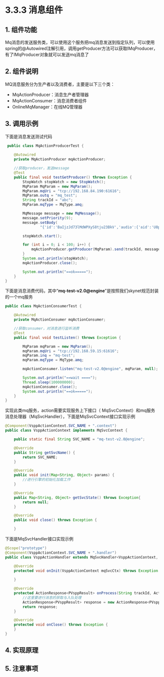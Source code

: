 # 3.3.3 消息组件

## 1. 组件功能

 Mq消息的发送服务类，可以使用这个服务把mq消息发送到指定队列，可以使用spring的@Autowired注解引用，调用getProducer方法可以获取IMqProducer，有了IMqProducer对象就可以发送mq消息了

## 2. 组件说明

MQ消息服务分为生产者以及消费者，主要是以下三个类：

* MqActionProducer：消息生产者管理器
* MqActionConsumer：消息消费者组件
* OnlineMqManager：在线MQ管理器

## 3. 调用示例

 下面是消息发送测试代码

```java
 public class MqActionProducerTest {
 
    @Autowired
	private MqActionProducer mqActionProducer;

	//获取producer，发送message
	@Test
	public final void testGetProducer() throws Exception {
		StopWatch stopWatch = new StopWatch();
		MqParam MqParam = new MqParam();
		MqParam.mqUri = "tcp://192.168.84.190:61616";
		MqParam.outq = "mq_test";
		String trackId = "abc";
		MqParam.mqType = MqType.amq;

		MqMessage message = new MqMessage();
		message.setPriority(9);
		message.setBody(
				"{'id':'BaIjzJd73lMdWPXyS8tju23BkV','audio':{'aid':'U8pCY52ejHIIpY4uAqig0LpNdO','bits':16,'chnl':1,'encoding':1,'offset':0,'rate':8000,'spkn':1,'uri':'http://192.168.84.190:46029/U8pCY52ejHIIpY4uAqig0LpNdO_wav.bin'},'resId':0,'type':2,'tags':{}}");

		stopWatch.start();

		for (int i = 0; i < 100; i++) {
			mqActionProducer.getProducer(MqParam).send(trackId, message);
		}
		System.out.println(stopWatch);
		mqActionProducer.close();

		System.out.println("==ok=====");
	}
}
```

下面是消息消费代码，其中“**mq-test-v2.0@engine**”是按照我们skynet规范封装的一个mq服务

```java
public class MqActionConsumerTest {

	@Autowired
	private MqActionConsumer mqActionConsumer;

	//获取consumer，对消息进行监听消费
	@Test
	public final void testListen() throws Exception {

		MqParam mqParam = new MqParam();
		mqParam.mqUri = "tcp://192.168.59.15:61616";
		mqParam.inq = "mq-test";
		mqParam.mqType = MqType.amq;

		mqActionConsumer.listen("mq-test-v2.0@engine", mqParam, null);

		System.out.println("==wait ====");
		Thread.sleep(100000000);
		mqActionConsumer.close();
		System.out.println("==ok=====");
	}
}

```

实现此类mq服务，action需要实现服务上下接口（ MqSvcContext）和mq服务消息处理器（MqSvcHandler），下面是MqSvcContext接口实现示例

```java
@Component(VsppActionContext.SVC_NAME + ".context")
public class VsppActionContext implements MqSvcContext {

	public static final String SVC_NAME = "mq-test-v2.0@engine";

	@Override
	public String getSvcName() {
		return SVC_NAME;
	}

	@Override
	public void init(Map<String, Object> params) {
	    //进行引擎的初始化加载工作
	}

	@Override
	public Map<String, Object> getSvcState() throws Exception{
		return null;
	}

	@Override
	public void close() throws Exception {

	}
```

下面是MqSvcHandler接口实现示例

```java
@Scope("prototype")
@Component(VsppActionContext.SVC_NAME + ".handler")
public class VsppActionHandler extends MqSvcHandler<VsppActionContext, PVsppParam, PVsppResult> {

	@Override
	protected void onInit(VsppActionContext mqSvcCtx) throws Exception {
	
	}

	@Override
	protected ActionResponse<PVsppResult> onProcess(String trackId, ActionRequest<PVsppParam> request, VsppActionContext mqSvcCtx) {
	    //这里要进行消息的获取与入队处理
		ActionResponse<PVsppResult> response = new ActionResponse<PVsppResult>(request.getBizId());
		return response;
	}

	@Override
	protected void onClose() throws Exception {
	}
}
```

## 4. 实现原理

## 5. 注意事项

